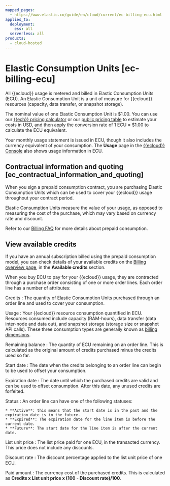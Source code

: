 ```yaml
---
mapped_pages:
  - https://www.elastic.co/guide/en/cloud/current/ec-billing-ecu.html
applies_to:
  deployment:
    ess: all
  serverless: all
products:
  - cloud-hosted
---
```


# Elastic Consumption Units [ec-billing-ecu]

All {{ecloud}} usage is metered and billed in Elastic Consumption Units (ECU). An Elastic Consumption Unit is a unit of measure for {{ecloud}} resources (capacity, data transfer, or snapshot storage).

The nominal value of one Elastic Consumption Unit is $1.00. You can use our [{{ech}} pricing calculator](https://cloud.elastic.co/pricing) or our [public pricing table](https://ela.st/esspricelist) to estimate your costs in USD, and then apply the conversion rate of 1 ECU = $1.00 to calculate the ECU equivalent.

Your monthly usage statement is issued in ECU, though it also includes the currency equivalent of your consumption. The **Usage** page in the [{{ecloud}} Console](https://cloud.elastic.co?page=docs&placement=docs-body) also shows usage information in ECU.

## Contractual information and quoting [ec_contractual_information_and_quoting]

When you sign a prepaid consumption contract, you are purchasing Elastic Consumption Units which can be used to cover your {{ecloud}} usage throughout your contract period.

Elastic Consumption Units measure the value of your usage, as opposed to measuring the cost of the purchase, which may vary based on currency rate and discount.

Refer to our [Billing FAQ](/deploy-manage/cloud-organization/billing/billing-faq.md) for more details about prepaid consumption.

## View available credits

If you have an annual subscription billed using the prepaid consumption model, you can check details of your available credits on the [Billing overview page](https://cloud.elastic.co/billing/overview), in the **Available credits** section.

When you buy ECU to pay for your {{ecloud}} usage, they are contracted through a purchase order consisting of one or more order lines. Each order line has a number of attributes:

Credits
:   The quantity of Elastic Consumption Units purchased through an order line and used to cover your consumption.

Usage
:   Your {{ecloud}} resource consumption quantified in ECU. Resources consumed include capacity (RAM-hours), data transfer (data inter-node and data out), and snapshot storage (storage size or snapshot API calls). These three consumption types are generally known as [billing dimensions](../../../deploy-manage/cloud-organization/billing/cloud-hosted-deployment-billing-dimensions.md).

Remaining balance
:   The quantity of ECU remaining on an order line. This is calculated as the original amount of credits purchased minus the credits used so far.

Start date
:   The date when the credits belonging to an order line can begin to be used to offset your consumption.

Expiration date
:   The date until which the purchased credits are valid and can be used to offset consumption. After this date, any unused credits are forfeited.

Status
:   An order line can have one of the following statuses:

    * **Active**: this means that the start date is in the past and the expiration date is in the future.
    * **Expired**: The expiration date for the line item is before the current date.
    * **Future**: The start date for the line item is after the current date.


List unit price
:   The list price paid for one ECU, in the transacted currency. This price does not include any discounts.

Discount rate
:   The discount percentage applied to the list unit price of one ECU.

Paid amount
:   The currency cost of the purchased credits. This is calculated as **Credits x List unit price x (100 - Discount rate)/100**.